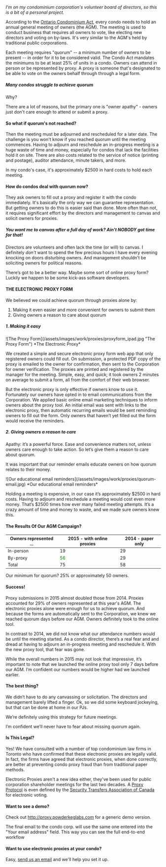 *I'm on my condominium corporation's volunteer board of directors, so this is a bit of a personal project.*

According to the [Ontario Condominium Act](), every condo needs to hold an annual general meeting of owners (the AGM). The meeting is used to conduct business that requires all owners to vote, like electing new directors and voting on by-laws. It's very similar to the AGM's held by traditional public corporations.  

Each meeting requires "quorum" -- a minimum number of owners to be present -- in order for it to be considered valid. The Condo Act mandates the minimums to be at least 25% of units in a condo. Owners can attend in person or be represented by proxy. A proxy is someone that's designated to be able to vote on the owners behalf through through a legal form.

##### Many condos struggle to achieve quorum
Why?

There are a lot of reasons, but the primary one is "owner apathy" - owners just don't care enough to attend or submit a proxy.

#### So what if quorum's not reached?
Then the meeting must be adjourned and rescheduled for a later date. The challenge is you won't know if you reached quorum until the meeting commences. Having to adjourn and reschedule an in-progress meeting is a huge waste of time and money, especially for condos that lack the facilities hold it on site. There are also costs related to the service of notice (printing and postage), auditor attendance, minute takers, and more.

In my condo's case, it's approximately $2500 in hard costs to hold each meeting.

#### How do condos deal with quorum now?
They ask owners to fill out a proxy and register it with the condo immediately. It's basically the only way we can guarantee representation. But getting owners to do this is easier said than done. More often than not, it requires significant effort by the directors and management to canvas and solicit owners for proxies.  

##### *You want me to canvas after a full day of work? Ain't NOBODY got time for that!*
Directors are volunteers and often lack the time (or will) to canvas. I definitely *don't* want to spend the few precious hours I have every evening knocking on doors disturbing owners. And management shouldn’t be soliciting owners for political reasons.

There’s got to be a better way. Maybe some sort of online proxy form? Luckily we happen to be some kick-ass software developers.

#### THE ELECTRONIC PROXY FORM
We believed we could achieve quorum through proxies alone by:

1. Making it even easier and more convenient for owners to submit them
2. Giving owners a reason to care about quorum

##### 1. Making it easy
<div class="flex">
![The Proxy Form](/assets/images/work/proxies/proxyform_ipad.jpg "The Proxy Form")
*The Electronic Proxy*
</div>

We created a simple and secure electronic proxy form web app that only registered owners could fill out. On submission, a protected PDF copy of the proxy is emailed to the owner for confirmation, then sent to the Corporation for owner verification. The proxies are printed and registered by the manager for the meeting. Simple, easy, and quick; it took owners 2 minutes on average to submit a form, all from the comfort of their web browser.

But the electronic proxy is only effective if owners know to use it. Fortunately our owners have opted ­in to email communications from the Corporation. We applied basic online email marketing techniques to inform owners about the proxy tool. An initial email was sent with links to the electronic proxy, then automatic recurring emails would be sent reminding owners to fill out the form. Only owners that haven’t yet filled out the form would receive the reminders.

##### 2. Giving owners a reason to care
Apathy: it’s a powerful force. Ease and convenience matters not, unless owners care enough to take action. So let’s give them a reason to care about quorum.

It was important that our reminder emails educate owners on how quorum relates to their money.

<div class="flex">
![Our educational email reminders](/assets/images/work/proxies/quorum-email.jpg)
*Our educational email reminders*
</div>

Holding a meeting is expensive, in our case it’s approximately $2500 in hard costs. Having to adjourn and reschedule a meeting would cost even more money. That’s $2500 times how ever many failed meeting attempts. It’s a crazy amount of time and money to waste, and we made sure owners knew this.

#### The Results Of Our AGM Campaign?
<table class="striped">
  <thead>
    <tr>
        <th data-field="id">Owners represented ...</th>
        <th data-field="2015">2015 - with online proxies</th>
        <th data-field="2014">2014 - paper only</th>
    </tr>
  </thead>
  <tbody>
    <tr><td>In-person</td><td>19</td><td>29</td></tr>
    <tr><td>By-proxy</td><td style="color: green">56</td><td>29</td></tr>
    <tr><td>Total</td><td>75</td><td>58</td></tr>    
  </tbody>
</table>

Our minimum for quorum? 25% or approximately 50 owners.

#### Success!
Proxy submissions in 2015 almost doubled those from 2014.  Proxies accounted for 29% of owners represented at this year's AGM. The electronic proxies alone were enough for us to achieve quorum. And because the forms are automatically sent to the Corporation, we knew we reached quorum days before our AGM. Owners definitely took to the online tool.

In contrast to 2014, we did not know what our attendance numbers would be until the meeting started. As a condo director, there’s a real fear and and dread at having to adjourn an in­-progress meeting and reschedule it. With the new proxy tool, that fear was gone.

While the overall numbers in 2015 may not look that impressive, it’s important to note that we launched the online proxy tool only 7 days before our AGM. I’m confident our numbers would be higher had we launched earlier.


#### The best thing?
We didn’t have to do any canvassing or solicitation. The directors and management barely lifted a finger. Ok, so we did some keyboard jockeying, but that can be done at home in our PJs.

We’re definitely using this strategy for future meetings.

I’m confident we’ll never have to fear about missing quorum again.


#### Is This Legal?
Yes! We have consulted with a number of top condominium law firms in Toronto who have confirmed that these electronic proxies are legally valid. In fact, the firms have agreed that electronic proxies, when done correctly, are better at preventing condo proxy fraud than from traditional paper methods.

Electronic Proxies aren't a new idea either, they've been used for public corporation shareholder meetings for the last two decades. A [Proxy Protocol](https://www.stac.ca/Public/PublicShowFile.aspx?fileID=229) is even defined by the [Security Transfers Association of Canada](https://www.stac.ca) for electronic voting.


#### Want to see a demo?
Check out http://proxy.powderkeglabs.com for a generic demo version.

The final email to the condo corp. will use the same one entered into the "Your email address" field. This way you can see the full end-­to-­end workflow

#### Want to use electronic proxies at your condo?
Easy, [send us an email](mailto:kaboom@powderkeglabs.com) and we'll help you set it up.
